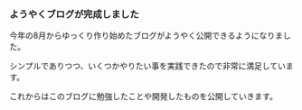 ### ようやくブログが完成しました

今年の8月からゆっくり作り始めたブログがようやく公開できるようになりました。

シンプルでありつつ、いくつかやりたい事を実践できたので非常に満足しています。

これからはこのブログに勉強したことや開発したものを公開していきます。
